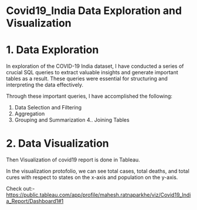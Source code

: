 # Covid19_India Data Exploration and Visualization

# 1. Data Exploration
In exploration of the COVID-19 India dataset, I have conducted a series of crucial SQL queries to extract valuable insights and generate important tables as a result. These queries were essential for structuring and interpreting the data effectively.

Through these important queries, I have accomplished the following:
1. Data Selection and Filtering
2. Aggregation
3. Grouping and Summarization
4.. Joining Tables

# 2. Data Visualization
Then Visualization of covid19 report is done in Tableau.

In the visualization protofolio, we can see total cases, total deaths, and total cures with respect to states on the x-axis and population on the y-axis.

Check out:- 
https://public.tableau.com/app/profile/mahesh.ratnaparkhe/viz/Covid19_India_Report/Dashboard1#1


